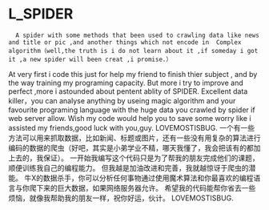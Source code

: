 # L_SPIDER
      A spider with some methods that been used to crawling data like news and title or pic ,and another things which not encode in  Complex algorithm（well,the truth is i do not learn about it ,if someday i got it ,a new spider will been creat ,i promise.）
At very first i code this just for help my friend to finish thier subject , and by the way training my programing capacity.
But more i try to improve and perfect ,more i astounded about pentent ablity of SPIDER.
Excellent data killer，you can analyse anything by useing magic algorithm and your favourite programing language with the huge data you crawled by spider if web server allow.
Wish my code would help you to save some worry like i assisted my friends,good luck with you,guy.
                                                                                                                                            LOVEMOSTISBUG.
一个有一些方法可以用来抓取数据，比如新闻、标题或图片，还有一些没有用复杂的算法进行编码的数据的爬虫（好吧，其实是小弟学业不精，哪天我懂了，我会把该有的都加上去的，我保证）。
一开始我编写这个代码只是为了帮我的朋友完成他们的课题，顺便训练我自己的编程能力。
但我越是加油改进和完善，我就越惊讶于爬虫的潜能。
牛X的数据杀手，你可以分析任何事物通过使用魔术算法和你最喜欢的编程语言与你爬下来的巨大数据，如果网络服务器允许。
希望我的代码能帮你省去一些烦恼，就像我帮助我的朋友一样，祝你好运，伙计。
                                                                                                                                            LOVEMOSTISBUG.  
